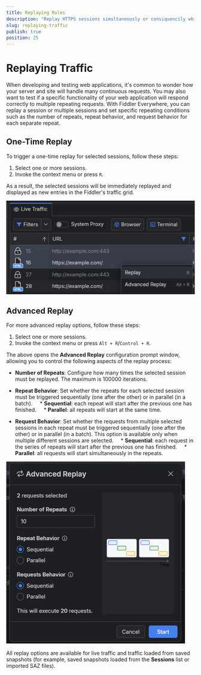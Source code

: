 ```yaml
---
title: Replaying Rules
description: "Replay HTTPS sessions simultaneously or consiquencily while using Fiddler Everywhere advanced replay options"
slug: replaying-traffic
publish: true
position: 25
---
```


# Replaying Traffic

When developing and testing web applications, it's common to wonder how your server and site will handle many continuous requests. You may also want to test if a specific functionality of your web application will respond correctly to multiple repeating requests. With Fiddler Everywhere, you can replay a session or multiple sessions and set specific repeating conditions such as the number of repeats, repeat behavior, and request behavior for each separate repeat.

## One-Time Replay

To trigger a one-time replay for selected sessions, follow these steps:

1. Select one or more sessions.
2. Invoke the context menu or press `R`.

As a result, the selected sessions will be immediately replayed and displayed as new entries in the Fiddler's traffic grid.

![One-time replay for sessions](../images/rules/replay-simple.png)

## Advanced Replay

For more advanced replay options, follow these steps:

1. Select one or more sessions.
2. Invoke the context menu or press `Alt + R`/`Control + R`.

The above opens the **Advanced Replay** configuration prompt window, allowing you to control the following aspects of the replay process:

- **Number of Repeats**: Configure how many times the selected session must be replayed. The maximum is 100000 iterations.

- **Repeat Behavior**: Set whether the repeats for each selected session must be triggered sequentially (one after the other) or in parallel (in a batch).
    * **Sequential**: each repeat will start after the previous one has finished. 
    * **Parallel**: all repeats will start at the same time.

- **Request Behavior**: Set whether the requests from multiple selected sessions in each repeat must be triggered sequentially (one after the other) or in parallel (in a batch). This option is available only when multiple different sessions are selected.
    * **Sequential**: each request in the series of repeats will start after the previous one has finished. 
    * **Parallel**: all requests will start simultaneously in the repeats.

![Advanced Replay configuration](../images/rules/replay-advanced.png)

All replay options are available for live traffic and traffic loaded from saved snapshots (for example, saved snapshots loaded from the **Sessions** list or imported SAZ files).